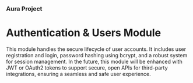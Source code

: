 ### Aura Project
# Authentication & Users Module
This module handles the secure lifecycle of user accounts. It includes user registration and login, password hashing using bcrypt, and a robust system for session management. In the future, this module will be enhanced with JWT or OAuth2 tokens to support secure, open APIs for third-party integrations, ensuring a seamless and safe user experience.
